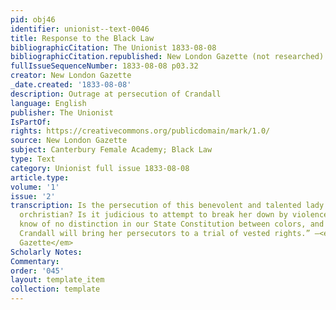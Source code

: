 ```yaml
---
pid: obj46
identifier: unionist--text-0046
title: Response to the Black Law
bibliographicCitation: The Unionist 1833-08-08
bibliographicCitation.republished: New London Gazette (not researched)
fullIssueSequenceNumber: 1833-08-08 p03.32
creator: New London Gazette
_date.created: '1833-08-08'
description: Outrage at persecution of Crandall
language: English
publisher: The Unionist
IsPartOf: 
rights: https://creativecommons.org/publicdomain/mark/1.0/
source: New London Gazette
subject: Canterbury Female Academy; Black Law
type: Text
category: Unionist full issue 1833-08-08
article.type: 
volume: '1'
issue: '2'
transcription: Is the persecution of this benevolent and talented lady either republican
  orchristian? Is it judicious to attempt to break her down by violence and insult?We
  know of no distinction in our State Constitution between colors, and we hopeMiss
  Crandall will bring her persecutors to a trial of vested rights.” –<em>New London
  Gazette</em>
Scholarly Notes: 
Commentary: 
order: '045'
layout: template_item
collection: template
---
```

